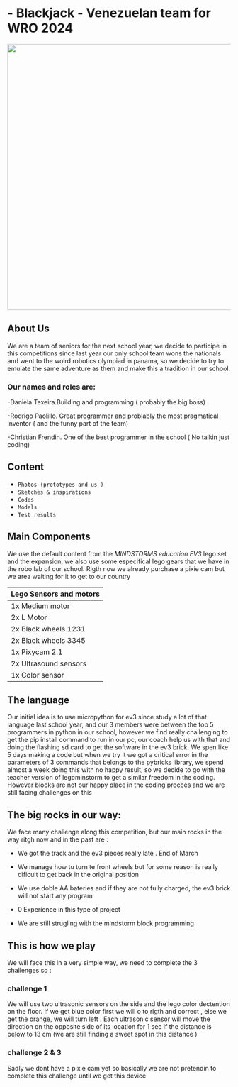 
# - Blackjack - Venezuelan team for WRO 2024

<img src="https://github.com/wallabiesvzla/Blackjack-Team-for-WRO-Future-enginners/blob/5a153f1f5f4c5dc400b2b96ec0bf7ba11f7b8bad/%F0%9F%93%B8Photos/blackjack%20todos.jpg" width="600">



## About Us

We are a team of seniors for the next school year, we decide to participe in this competitions since last year our only school team wons the nationals and went to the wolrd robotics olympiad in panama, so we decide to try to emulate the same adventure as them and make this a tradition in our school.

### Our names and roles are:

-Daniela Texeira.Building and programming ( probably the big boss)

-Rodrigo Paolillo. Great programmer and problably the most pragmatical inventor ( and the funny part of the team)

-Christian Frendin. One of the best programmer in the school  ( No talkin just coding)

## Content

- `Photos (prototypes and us )`
- `Sketches & inspirations`
- `Codes`
- `Models`
- `Test results`


## Main Components

We use the default content from the _MINDSTORMS education EV3_ lego set and the expansion, we also use some especifical lego gears that we have in the robo lab of our school. Rigth now we already purchase a pixie cam but we area waiting for it to get to our country 

| Lego Sensors and motors|                                                 
|-----------------------------|
|1x Medium motor|
|2x L Motor|
|2x Black wheels 1231|
|2x Black wheels 3345|
|1x Pixycam 2.1| ( not in our hands yet)
|2x Ultrasound sensors|
|1x Color sensor| 


## The language
Our initial idea is to use micropython for ev3 since study a lot of that language last school year, and our 3 members were between the top 5 programmers in python in our school, however we find really challenging to get the pip install command to run in our pc, our coach help us with that and doing the flashing sd card to get the software in the ev3 brick. We spen like 5 days making a code but when we try it we got a critical error in the parameters of 3 commands that belongs to the pybricks library, we spend almost a week doing this with no happy result, so we decide to go with the teacher version of legominstorm to get a similar freedom in the coding. However blocks are not our happy place in the coding procces and we are still facing challenges on this 


## The big rocks in our way:
We face many challenge along this competition, but our main rocks in the way ritgh now and in the past are :

- We got the track and the ev3 pieces really late . End of March
  
- We manage how tu turn te front wheels but for some reason is really dificult to get back in the original position

- We use doble AA bateries and if they are not fully charged, the ev3 brick will not start any program

- 0 Experience in this type of project

- We are still strugling with the mindstorm block programming

## This is how we play 
We will face this in a very simple way, we need to complete the 3 challenges so :

### challenge 1 
We will use two ultrasonic sensors on the side and the lego color dectention on the floor. If we get blue color first we will o to rigth  and correct , else  we get the orange, we will turn left . Each ultrasonic sensor will move the direction on the opposite side of its location for 1 sec if the distance is below to 13 cm (we are still finding a sweet spot in this distance )

### challenge 2  & 3  
Sadly we dont have a pixie cam yet so basically we are not pretendin to complete this challenge until we get this device 








  

  







